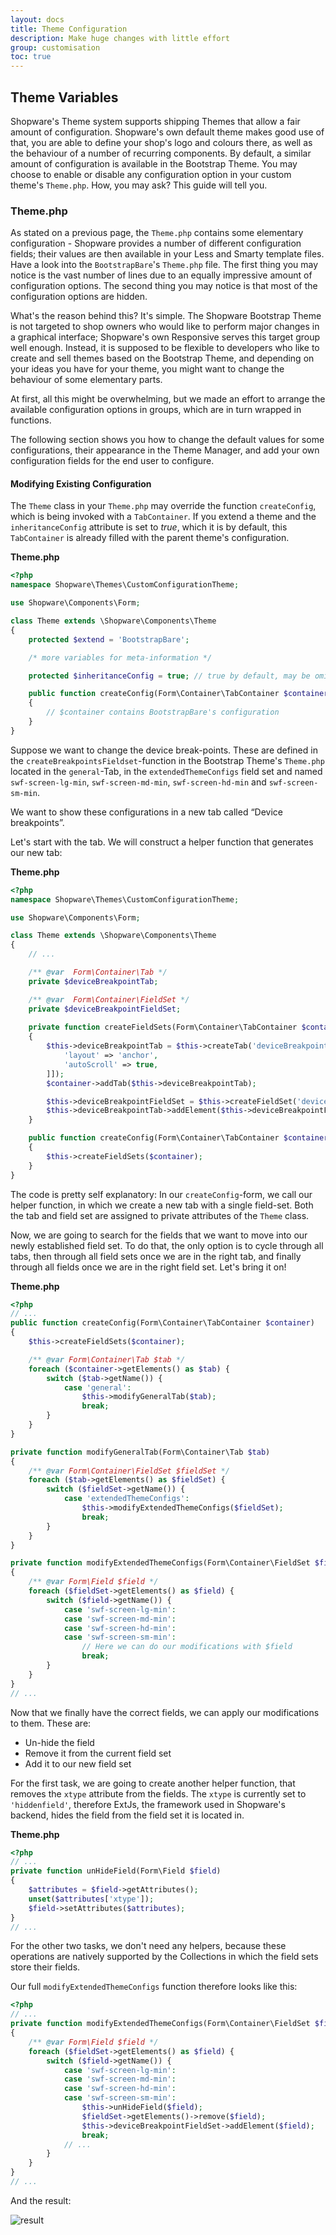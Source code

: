 ```yaml
---
layout: docs
title: Theme Configuration
description: Make huge changes with little effort
group: customisation
toc: true
---
```


## Theme Variables

Shopware's Theme system supports shipping Themes that allow a fair amount of configuration.
Shopware's own default theme makes good use of that, you are able to define your shop's logo and colours there,
as well as the behaviour of a number of recurring components. By default, a similar amount of configuration
is available in the Bootstrap Theme. You may choose to enable or disable any configuration option
in your custom theme's `Theme.php`. How, you may ask? This guide will tell you.

### Theme.php

As stated on a previous page, the `Theme.php` contains some elementary configuration - Shopware provides a number
of different configuration fields; their values are then available in your Less and Smarty template files.
Have a look into the `BootstrapBare`'s `Theme.php` file. The first thing you may notice is the vast number of lines
due to an equally impressive amount of configuration options. The second thing you may notice is that most of the
configuration options are hidden.

What's the reason behind this? It's simple. The Shopware Bootstrap Theme is not targeted to shop owners
who would like to perform major changes in a graphical interface; Shopware's own Responsive serves this target group well enough.
Instead, it is supposed to be flexible to developers who like to create and sell themes based on the Bootstrap Theme,
and depending on your ideas you have for your theme, you might want to change the behaviour of some elementary parts.

At first, all this might be overwhelming, but we made an effort to arrange the available configuration options in groups,
which are in turn wrapped in functions.

The following section shows you how to change the default values for some configurations, their appearance in the Theme Manager,
and add your own configuration fields for the end user to configure.

#### Modifying Existing Configuration

The `Theme` class in your `Theme.php` may override the function `createConfig`, which is being invoked with a `TabContainer`.
If you extend a theme and the `inheritanceConfig` attribute is set to _true_, which it is by default, this `TabContainer` is already filled with
the parent theme's configuration.

**Theme.php**
```php
<?php
namespace Shopware\Themes\CustomConfigurationTheme;

use Shopware\Components\Form;

class Theme extends \Shopware\Components\Theme
{
    protected $extend = 'BootstrapBare';

    /* more variables for meta-information */

    protected $inheritanceConfig = true; // true by default, may be omitted

    public function createConfig(Form\Container\TabContainer $container)
    {
        // $container contains BootstrapBare's configuration
    }
}
```

Suppose we want to change the device break-points. These are defined in the `createBreakpointsFieldset`-function
in the Bootstrap Theme's `Theme.php` located in the `general`-Tab, in the `extendedThemeConfigs` field set 
and named `swf-screen-lg-min`, `swf-screen-md-min`, `swf-screen-hd-min` and `swf-screen-sm-min`.

We want to show these configurations in a new tab called “Device breakpoints”.

Let's start with the tab. We will construct a helper function that generates our new tab:

**Theme.php**
```php
<?php
namespace Shopware\Themes\CustomConfigurationTheme;

use Shopware\Components\Form;

class Theme extends \Shopware\Components\Theme
{
    // ...

    /** @var  Form\Container\Tab */
    private $deviceBreakpointTab;

    /** @var  Form\Container\FieldSet */
    private $deviceBreakpointFieldSet;
    
    private function createFieldSets(Form\Container\TabContainer $container)
    {
        $this->deviceBreakpointTab = $this->createTab('deviceBreakpoints', 'Device breakpoints', ['attributes' => [
            'layout' => 'anchor',
            'autoScroll' => true,
        ]]);
        $container->addTab($this->deviceBreakpointTab);

        $this->deviceBreakpointFieldSet = $this->createFieldSet('deviceBreakpoints', 'Device breakpoints');
        $this->deviceBreakpointTab->addElement($this->deviceBreakpointFieldSet);
    }

    public function createConfig(Form\Container\TabContainer $container)
    {
        $this->createFieldSets($container);
    }
}
```

The code is pretty self explanatory: In our `createConfig`-form, we call our helper function, in which we create a new tab
with a single field-set. Both the tab and field set are assigned to private attributes of the `Theme` class.

Now, we are going to search for the fields that we want to move into our newly established field set.
To do that, the only option is to cycle through all tabs, then through all field sets once we are in the right tab,
and finally through all fields once we are in the right field set. Let's bring it on!

**Theme.php**
```php
<?php
// ...
public function createConfig(Form\Container\TabContainer $container)
{
    $this->createFieldSets($container);

    /** @var Form\Container\Tab $tab */
    foreach ($container->getElements() as $tab) {
        switch ($tab->getName()) {
            case 'general':
                $this->modifyGeneralTab($tab);
                break;
        }
    }
}

private function modifyGeneralTab(Form\Container\Tab $tab)
{
    /** @var Form\Container\FieldSet $fieldSet */
    foreach ($tab->getElements() as $fieldSet) {
        switch ($fieldSet->getName()) {
            case 'extendedThemeConfigs':
                $this->modifyExtendedThemeConfigs($fieldSet);
                break;
        }
    }
}

private function modifyExtendedThemeConfigs(Form\Container\FieldSet $fieldSet)
{
    /** @var Form\Field $field */
    foreach ($fieldSet->getElements() as $field) {
        switch ($field->getName()) {
            case 'swf-screen-lg-min':
            case 'swf-screen-md-min':
            case 'swf-screen-hd-min':
            case 'swf-screen-sm-min':
                // Here we can do our modifications with $field
                break;
        }
    }
}
// ...
```

Now that we finally have the correct fields, we can apply our modifications to them. These are:
- Un-hide the field
- Remove it from the current field set
- Add it to our new field set

For the first task, we are going to create another helper function, that removes the `xtype` attribute from the fields.
The `xtype` is currently set to `'hiddenfield'`, therefore ExtJs, the framework used in Shopware's backend, hides the field
from the field set it is located in.

**Theme.php**
```php
<?php
// ...
private function unHideField(Form\Field $field)
{
    $attributes = $field->getAttributes();
    unset($attributes['xtype']);
    $field->setAttributes($attributes);
}
// ...
```

For the other two tasks, we don't need any helpers, because these operations are natively supported by the Collections
in which the field sets store their fields.

Our full `modifyExtendedThemeConfigs` function therefore looks like this:

```php
<?php
// ...
private function modifyExtendedThemeConfigs(Form\Container\FieldSet $fieldSet)
{
    /** @var Form\Field $field */
    foreach ($fieldSet->getElements() as $field) {
        switch ($field->getName()) {
            case 'swf-screen-lg-min':
            case 'swf-screen-md-min':
            case 'swf-screen-hd-min':
            case 'swf-screen-sm-min':
                $this->unHideField($field);
                $fieldSet->getElements()->remove($field);               // remove it from current field set
                $this->deviceBreakpointFieldSet->addElement($field);    // add it to new field set
                break;
            // ...
        }
    }
}
// ...
```

And the result:

![result](img/fieldset.png)
